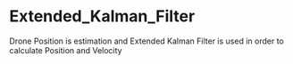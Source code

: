 # Extended_Kalman_Filter
Drone Position is estimation and Extended Kalman Filter is used in order to calculate Position and Velocity
